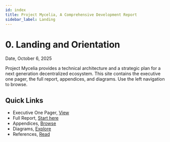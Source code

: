 ```yaml
---
id: index
title: Project Mycelia, A Comprehensive Development Report
sidebar_label: Landing
---
```


# 0. Landing and Orientation

Date, October 6, 2025

Project Mycelia provides a technical architecture and a strategic plan for a next generation decentralized ecosystem. This site contains the executive one pager, the full report, appendices, and diagrams. Use the left navigation to browse.

## Quick Links

- Executive One Pager, [View](/executive/executive-one-pager)
- Full Report, [Start here](/report/mycelia-comprehensive-report)
- Appendices, [Browse](/appendices/appendix-tokenomics)
- Diagrams, [Explore](/diagrams/l1-architecture)
- References, [Read](/references)

